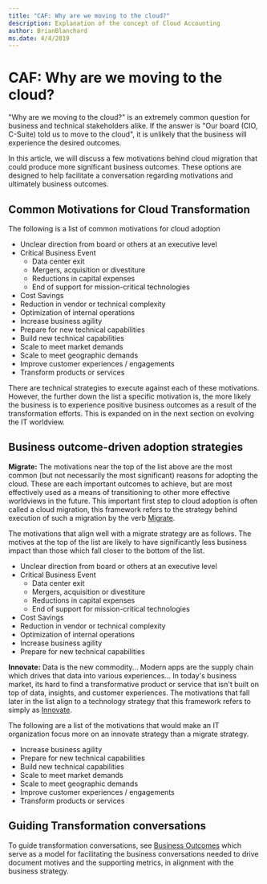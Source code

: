 ```yaml
---
title: "CAF: Why are we moving to the cloud?"
description: Explanation of the concept of Cloud Accounting
author: BrianBlanchard
ms.date: 4/4/2019
---
```


# CAF: Why are we moving to the cloud?

"Why are we moving to the cloud?" is an extremely common question for business and technical stakeholders alike.
If the answer is "Our board (CIO, C-Suite) told us to move to the cloud", it is unlikely that the business will experience the desired outcomes.

In this article, we will discuss a few motivations behind cloud migration that could produce more significant business outcomes. These options are designed to help facilitate a conversation regarding motivations and ultimately business outcomes.

## Common Motivations for Cloud Transformation

The following is a list of common motivations for cloud adoption

- Unclear direction from board or others at an executive level
- Critical Business Event
  - Data center exit
  - Mergers, acquisition or divestiture
  - Reductions in capital expenses
  - End of support for mission-critical technologies
- Cost Savings
- Reduction in vendor or technical complexity
- Optimization of internal operations
- Increase business agility
- Prepare for new technical capabilities
- Build new technical capabilities
- Scale to meet market demands
- Scale to meet geographic demands
- Improve customer experiences / engagements
- Transform products or services

There are technical strategies to execute against each of these motivations. However, the further down the list a specific motivation is, the more likely the business is to experience positive business outcomes as a result of the transformation efforts. This is expanded on in the next section on evolving the IT worldview.

## Business outcome-driven adoption strategies

**Migrate:** The motivations near the top of the list above are the most common (but not necessarily the most significant) reasons for adopting the cloud. These are each important outcomes to achieve, but are most effectively used as a means of transitioning to other more effective worldviews in the future. This important first step to cloud adoption is often called a cloud migration, this framework refers to the strategy behind execution of such a migration by the verb [Migrate](../getting-started/migrate.md).

The motivations that align well with a migrate strategy are as follows. The motives at the top of the list are likely to have significantly less business impact than those which fall closer to the bottom of the list.

- Unclear direction from board or others at an executive level
- Critical Business Event
  - Data center exit
  - Mergers, acquisition or divestiture
  - Reductions in capital expenses
  - End of support for mission-critical technologies
- Cost Savings
- Reduction in vendor or technical complexity
- Optimization of internal operations
- Increase business agility
- Prepare for new technical capabilities

**Innovate:** Data is the new commodity... Modern apps are the supply chain which drives that data into various experiences... In today's business market, its hard to find a transformative product or service that isn't built on top of data, insights, and customer experiences. The motivations that fall later in the list align to a technology strategy that this framework refers to simply as [Innovate](../getting-started/innovate.md).

The following are a list of the motivations that would make an IT organization focus more on an innovate strategy than a migrate strategy.

- Increase business agility
- Prepare for new technical capabilities
- Build new technical capabilities
- Scale to meet market demands
- Scale to meet geographic demands
- Improve customer experiences / engagements
- Transform products or services

## Guiding Transformation conversations

To guide transformation conversations, see [Business Outcomes](business-outcomes/overview.md) which serve as a model for facilitating the business conversations needed to drive document motives and the supporting metrics, in alignment with the business strategy.